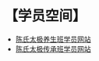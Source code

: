# 【学员空间】

- [陈氏太极养生班学员网站](https://taiji18.pythonanywhere.com/)
- [陈氏太极传承班学员网站](https://taiji74.pythonanywhere.com/)
